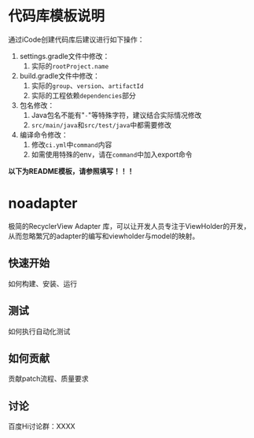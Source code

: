 # 代码库模板说明
通过iCode创建代码库后建议进行如下操作：
1. settings.gradle文件中修改：
    1. 实际的`rootProject.name`
2. build.gradle文件中修改：
    1. 实际的`group`、`version`、`artifactId`
    2. 实际的工程依赖`dependencies`部分
3. 包名修改：
    1. Java包名不能有"`-`"等特殊字符，建议结合实际情况修改
    2. `src/main/java`和`src/test/java`中都需要修改
4. 编译命令修改：
    1. 修改`ci.yml`中`command`内容
    2. 如需使用特殊的env，请在`command`中加入export命令

**以下为README模板，请参照填写！！！**
# noadapter
极简的RecyclerView Adapter 库，可以让开发人员专注于ViewHolder的开发，从而忽略繁冗的adapter的编写和viewholder与model的映射。

## 快速开始
如何构建、安装、运行

## 测试
如何执行自动化测试

## 如何贡献
贡献patch流程、质量要求

## 讨论
百度Hi讨论群：XXXX
